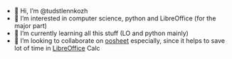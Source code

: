 - 👋 Hi, I’m @tudstlennkozh
- 👀 I’m interested in computer science, python and LibreOffice (for the major part)
- 🌱 I’m currently learning all this stuff (LO and python mainly)
- 💞️ I’m looking to collaborate on [oosheet](https://github.com/tudstlennkozh/oosheet) especially, since it helps to save lot of time in [LibreOffice](https://www.libreoffice.org/) Calc

<!---
tudstlennkozh/tudstlennkozh is a ✨ special ✨ repository because its `README.md` (this file) appears on your GitHub profile.
You can click the Preview link to take a look at your changes.
--->
